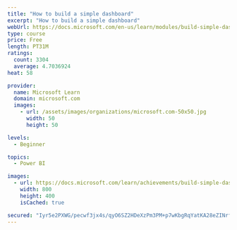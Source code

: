 ```yaml
---
title: "How to build a simple dashboard"
excerpt: "How to build a simple dashboard"
webUrl: https://docs.microsoft.com/en-us/learn/modules/build-simple-dashboard/
type: course
price: Free
length: PT31M
ratings:
  count: 3304
  average: 4.7036924
heat: 58

provider:
  name: Microsoft Learn
  domain: microsoft.com
  images:
    - url: /assets/images/organizations/microsoft.com-50x50.jpg
      width: 50
      height: 50

levels:
  - Beginner

topics:
  - Power BI

images:
  - url: https://docs.microsoft.com/learn/achievements/build-simple-dashboard-social.png
    width: 800
    height: 400
    isCached: true

secured: "Iyr5e2PXWG/pecwf3jx4s/qyO6SZ2HDeXzPm3PM+p7wKbgRqYatKA28eZINrfQJkCu8GeSyPdVBsHMdBBJCX8XBdLyRkKGw2Kgjzsq7MaJtBwkUj15B7DzUlN0kAzZdUGfRBHEaRbvaQIW+wDU4yaaIWg75wpLT0z88NoLgxCa46QfXmXDM6AwN+MFzTJYCZKCx+aaH5dyCGnFYT1H0aoOPpVtWYNZ8HzeUKEUdL1xodsu6RRDRimYB7PEEhNbB/3dlfXPUq+UWuEILCqk/xIqR1iN4SeHV2BMN1S6UGMat49ISsDGJV2Cwlwg8KxvKamE4gIgM1kGvlQF2xWmaga0b3zh2q52E3spRt1ODD4GmyEX6s8rVDPpTBGmmull6Mdm5G8Apf+faZWnE8nFx83L8dsW4GO9PfpXqXqUD1z6c=;wjA2U8zPCssJ+WF/zGDMkw=="
---
```



